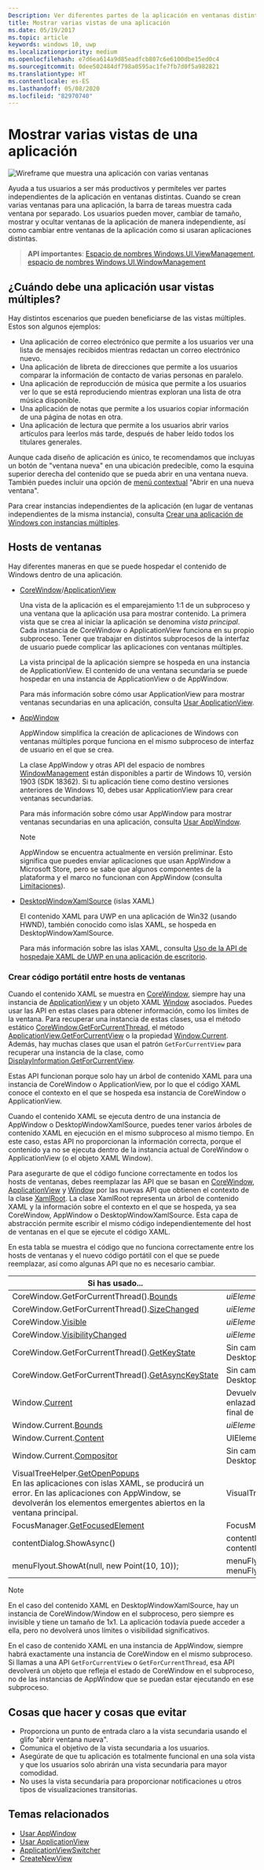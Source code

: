```yaml
---
Description: Ver diferentes partes de la aplicación en ventanas distintas.
title: Mostrar varias vistas de una aplicación
ms.date: 05/19/2017
ms.topic: article
keywords: windows 10, uwp
ms.localizationpriority: medium
ms.openlocfilehash: e7d6ea614a9d85eadfcb807c6e6100dbe15ed0c4
ms.sourcegitcommit: 0dee502484df798a0595ac1fe7fb7d0f5a982821
ms.translationtype: HT
ms.contentlocale: es-ES
ms.lasthandoff: 05/08/2020
ms.locfileid: "82970740"
---
```

# <a name="show-multiple-views-for-an-app"></a>Mostrar varias vistas de una aplicación

![Wireframe que muestra una aplicación con varias ventanas](images/multi-view.gif)

Ayuda a tus usuarios a ser más productivos y permíteles ver partes independientes de la aplicación en ventanas distintas. Cuando se crean varias ventanas para una aplicación, la barra de tareas muestra cada ventana por separado. Los usuarios pueden mover, cambiar de tamaño, mostrar y ocultar ventanas de la aplicación de manera independiente, así como cambiar entre ventanas de la aplicación como si usaran aplicaciones distintas.

> **API importantes**: [Espacio de nombres Windows.UI.ViewManagement](/uwp/api/windows.ui.viewmanagement), [espacio de nombres Windows.UI.WindowManagement](/uwp/api/windows.ui.windowmanagement)

## <a name="when-should-an-app-use-multiple-views"></a>¿Cuándo debe una aplicación usar vistas múltiples?

Hay distintos escenarios que pueden beneficiarse de las vistas múltiples. Estos son algunos ejemplos:

- Una aplicación de correo electrónico que permite a los usuarios ver una lista de mensajes recibidos mientras redactan un correo electrónico nuevo.
- Una aplicación de libreta de direcciones que permite a los usuarios comparar la información de contacto de varias personas en paralelo.
- Una aplicación de reproducción de música que permite a los usuarios ver lo que se está reproduciendo mientras exploran una lista de otra música disponible.
- Una aplicación de notas que permite a los usuarios copiar información de una página de notas en otra.
- Una aplicación de lectura que permite a los usuarios abrir varios artículos para leerlos más tarde, después de haber leído todos los titulares generales.

Aunque cada diseño de aplicación es único, te recomendamos que incluyas un botón de "ventana nueva" en una ubicación predecible, como la esquina superior derecha del contenido que se pueda abrir en una ventana nueva. También puedes incluir una opción de [menú contextual](../controls-and-patterns/menus.md) "Abrir en una nueva ventana".

Para crear instancias independientes de la aplicación (en lugar de ventanas independientes de la misma instancia), consulta [Crear una aplicación de Windows con instancias múltiples](../../launch-resume/multi-instance-uwp.md).

## <a name="windowing-hosts"></a>Hosts de ventanas

Hay diferentes maneras en que se puede hospedar el contenido de Windows dentro de una aplicación.

- [CoreWindow](/uwp/api/windows.ui.core.corewindow)/[ApplicationView](/uwp/api/windows.ui.viewmanagement.applicationview)

     Una vista de la aplicación es el emparejamiento 1:1 de un subproceso y una ventana que la aplicación usa para mostrar contenido. La primera vista que se crea al iniciar la aplicación se denomina *vista principal*. Cada instancia de CoreWindow o ApplicationView funciona en su propio subproceso. Tener que trabajar en distintos subprocesos de la interfaz de usuario puede complicar las aplicaciones con ventanas múltiples.

    La vista principal de la aplicación siempre se hospeda en una instancia de ApplicationView. El contenido de una ventana secundaria se puede hospedar en una instancia de ApplicationView o de AppWindow.

    Para más información sobre cómo usar ApplicationView para mostrar ventanas secundarias en una aplicación, consulta [Usar ApplicationView](application-view.md).
- [AppWindow](/uwp/api/windows.ui.windowmanagement.appwindow)

    AppWindow simplifica la creación de aplicaciones de Windows con ventanas múltiples porque funciona en el mismo subproceso de interfaz de usuario en el que se crea.

    La clase AppWindow y otras API del espacio de nombres [WindowManagement](/uwp/api/windows.ui.windowmanagement) están disponibles a partir de Windows 10, versión 1903 (SDK 18362). Si tu aplicación tiene como destino versiones anteriores de Windows 10, debes usar ApplicationView para crear ventanas secundarias.

    Para más información sobre cómo usar AppWindow para mostrar ventanas secundarias en una aplicación, consulta [Usar AppWindow](app-window.md).

    > [!NOTE]
    > AppWindow se encuentra actualmente en versión preliminar. Esto significa que puedes enviar aplicaciones que usan AppWindow a Microsoft Store, pero se sabe que algunos componentes de la plataforma y el marco no funcionan con AppWindow (consulta [Limitaciones](/uwp/api/windows.ui.windowmanagement.appwindow#limitations)).
- [DesktopWindowXamlSource](/uwp/api/windows.ui.xaml.hosting.desktopwindowxamlsource) (islas XAML)

     El contenido XAML para UWP en una aplicación de Win32 (usando HWND), también conocido como islas XAML, se hospeda en DesktopWindowXamlSource.

    Para más información sobre las islas XAML, consulta [Uso de la API de hospedaje XAML de UWP en una aplicación de escritorio](/windows/apps/desktop/modernize/using-the-xaml-hosting-api).

### <a name="make-code-portable-across-windowing-hosts"></a>Crear código portátil entre hosts de ventanas

Cuando el contenido XAML se muestra en [CoreWindow](/uwp/api/windows.ui.core.corewindow), siempre hay una instancia de [ApplicationView](/uwp/api/windows.ui.viewmanagement.applicationview) y un objeto XAML [Window](/uwp/api/windows.ui.xaml.window) asociados. Puedes usar las API en estas clases para obtener información, como los límites de la ventana. Para recuperar una instancia de estas clases, usa el método estático [CoreWindow.GetForCurrentThread](/uwp/api/windows.ui.core.corewindow.getforcurrentthread), el método [ApplicationView.GetForCurrentView](/uwp/api/windows.ui.viewmanagement.applicationview.getforcurrentview) o la propiedad [Window.Current](/uwp/api/windows.ui.xaml.window.current). Además, hay muchas clases que usan el patrón `GetForCurrentView` para recuperar una instancia de la clase, como [DisplayInformation.GetForCurrentView](/uwp/api/windows.graphics.display.displayinformation.getforcurrentview).

Estas API funcionan porque solo hay un árbol de contenido XAML para una instancia de CoreWindow o ApplicationView, por lo que el código XAML conoce el contexto en el que se hospeda esa instancia de CoreWindow o ApplicationView.

Cuando el contenido XAML se ejecuta dentro de una instancia de AppWindow o DesktopWindowXamlSource, puedes tener varios árboles de contenido XAML en ejecución en el mismo subproceso al mismo tiempo. En este caso, estas API no proporcionan la información correcta, porque el contenido ya no se ejecuta dentro de la instancia actual de CoreWindow o ApplicationView (o el objeto XAML Window).

Para asegurarte de que el código funcione correctamente en todos los hosts de ventanas, debes reemplazar las API que se basan en [CoreWindow](/uwp/api/windows.ui.core.corewindow), [ApplicationView](/uwp/api/windows.ui.viewmanagement.applicationview) y [Window](/uwp/api/windows.ui.xaml.window) por las nuevas API que obtienen el contexto de la clase [XamlRoot](/uwp/api/windows.ui.xaml.xamlroot).
La clase XamlRoot representa un árbol de contenido XAML y la información sobre el contexto en el que se hospeda, ya sea CoreWindow, AppWindow o DesktopWindowXamlSource. Esta capa de abstracción permite escribir el mismo código independientemente del host de ventanas en el que se ejecute el código XAML.

En esta tabla se muestra el código que no funciona correctamente entre los hosts de ventanas y el nuevo código portátil con el que se puede reemplazar, así como algunas API que no es necesario cambiar.

| Si has usado... | Reemplázalo por... |
| - | - |
| CoreWindow.GetForCurrentThread().[Bounds](/uwp/api/windows.ui.core.corewindow.bounds) | _uiElement_.XamlRoot.[Size](/uwp/api/windows.ui.xaml.xamlroot.size) |
| CoreWindow.GetForCurrentThread().[SizeChanged](/uwp/api/windows.ui.core.corewindow.sizechanged) | _uiElement_.XamlRoot.[Changed](/uwp/api/windows.ui.xaml.xamlroot.changed) |
| CoreWindow.[Visible](/uwp/api/windows.ui.core.corewindow.visible) | _uiElement_.XamlRoot.[IsHostVisible](/uwp/api/windows.ui.xaml.xamlroot.ishostvisible) |
| CoreWindow.[VisibilityChanged](/uwp/api/windows.ui.core.corewindow.visibilitychanged) | _uiElement_.XamlRoot.[Changed](/uwp/api/windows.ui.xaml.xamlroot.changed) |
| CoreWindow.GetForCurrentThread().[GetKeyState](/uwp/api/windows.ui.core.corewindow.getkeystate) | Sin cambios. Esto se admite en AppWindow y DesktopWindowXamlSource. |
| CoreWindow.GetForCurrentThread().[GetAsyncKeyState](/uwp/api/windows.ui.core.corewindow.getasynckeystate) | Sin cambios. Esto se admite en AppWindow y DesktopWindowXamlSource. |
| Window.[Current](/uwp/api/windows.ui.xaml.window.current) | Devuelve el objeto XAML Window principal que está estrechamente enlazado a la instancia de CoreWindow actual. Consulta la nota al final de esta tabla. |
| Window.Current.[Bounds](/uwp/api/windows.ui.xaml.window.bounds) | _uiElement_.XamlRoot.[Size](/uwp/api/windows.ui.xaml.xamlroot.size) |
| Window.Current.[Content](/uwp/api/windows.ui.xaml.window.content) | UIElement root =  _uiElement_.XamlRoot.[Content](/uwp/api/windows.ui.xaml.xamlroot.content) |
| Window.Current.[Compositor](/uwp/api/windows.ui.xaml.window.compositor) | Sin cambios. Esto se admite en AppWindow y DesktopWindowXamlSource. |
| VisualTreeHelper.[GetOpenPopups](/uwp/api/windows.ui.xaml.media.visualtreehelper.getopenpopups)<br/>En las aplicaciones con islas XAML, se producirá un error. En las aplicaciones con AppWindow, se devolverán los elementos emergentes abiertos en la ventana principal. | VisualTreeHelper.[GetOpenPopupsForXamlRoot](/uwp/api/windows.ui.xaml.media.visualtreehelper.getopenpopupsforxamlroot)(_uiElement_.XamlRoot) |
| FocusManager.[GetFocusedElement](/uwp/api/windows.ui.xaml.input.focusmanager.getfocusedelement) | FocusManager.[GetFocusedElement](/uwp/api/windows.ui.xaml.input.focusmanager.getfocusedelement#Windows_UI_Xaml_Input_FocusManager_GetFocusedElement_Windows_UI_Xaml_XamlRoot_)(_uiElement_.XamlRoot) |
| contentDialog.ShowAsync() | contentDialog.[XamlRoot](/uwp/api/windows.ui.xaml.uielement.xamlroot) = _uiElement_.XamlRoot;<br/>contentDialog.ShowAsync(); |
| menuFlyout.ShowAt(null, new Point(10, 10)); | menuFlyout.[XamlRoot](/uwp/api/windows.ui.xaml.controls.primitives.flyoutbase.xamlroot) = _uiElement_.XamlRoot;<br/>menuFlyout.ShowAt(null, new Point(10, 10)); |

> [!NOTE]
> En el caso del contenido XAML en DesktopWindowXamlSource, hay un instancia de CoreWindow/Window en el subproceso, pero siempre es invisible y tiene un tamaño de 1x1. La aplicación todavía puede acceder a ella, pero no devolverá unos límites o visibilidad significativos.
>
>En el caso de contenido XAML en una instancia de AppWindow, siempre habrá exactamente una instancia de CoreWindow en el mismo subproceso. Si llamas a una API `GetForCurrentView` o `GetForCurrentThread`, esa API devolverá un objeto que refleja el estado de CoreWindow en el subproceso, no de las instancias de AppWindow que se puedan estar ejecutando en ese subproceso.


## <a name="dos-and-donts"></a>Cosas que hacer y cosas que evitar

- Proporciona un punto de entrada claro a la vista secundaria usando el glifo "abrir ventana nueva".
- Comunica el objetivo de la vista secundaria a los usuarios.
- Asegúrate de que tu aplicación es totalmente funcional en una sola vista y que los usuarios solo abrirán una vista secundaria para mayor comodidad.
- No uses la vista secundaria para proporcionar notificaciones u otros tipos de visualizaciones transitorias.

## <a name="related-topics"></a>Temas relacionados

- [Usar AppWindow](app-window.md)
- [Usar ApplicationView](application-view.md)
- [ApplicationViewSwitcher](https://docs.microsoft.com/uwp/api/Windows.UI.ViewManagement.ApplicationViewSwitcher)
- [CreateNewView](https://docs.microsoft.com/uwp/api/windows.applicationmodel.core.coreapplication.createnewview)
